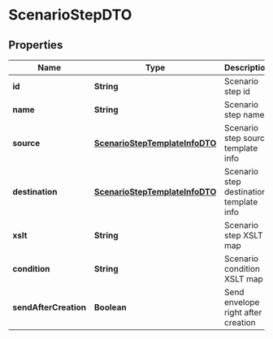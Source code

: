 

# ScenarioStepDTO


## Properties

| Name | Type | Description | Notes |
|------------ | ------------- | ------------- | -------------|
|**id** | **String** | Scenario step id |  |
|**name** | **String** | Scenario step name |  |
|**source** | [**ScenarioStepTemplateInfoDTO**](ScenarioStepTemplateInfoDTO.md) | Scenario step source template info |  [optional] |
|**destination** | [**ScenarioStepTemplateInfoDTO**](ScenarioStepTemplateInfoDTO.md) | Scenario step destination template info |  |
|**xslt** | **String** | Scenario step XSLT map |  |
|**condition** | **String** | Scenario condition XSLT map |  [optional] |
|**sendAfterCreation** | **Boolean** | Send envelope right after creation |  [optional] |



